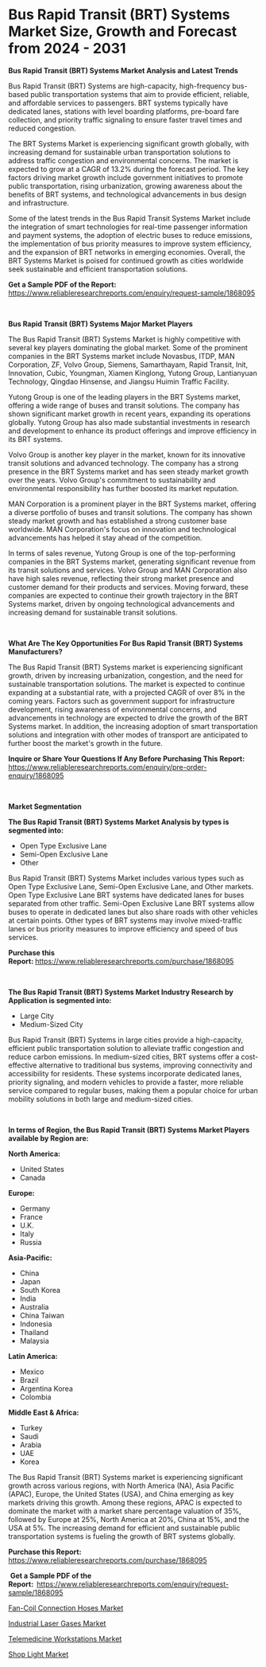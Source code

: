 <p><h1>Bus Rapid Transit (BRT) Systems Market Size, Growth and Forecast from 2024 - 2031</h1></p><p><strong>Bus Rapid Transit (BRT) Systems Market Analysis and Latest Trends</strong></p>
<p><p>Bus Rapid Transit (BRT) Systems are high-capacity, high-frequency bus-based public transportation systems that aim to provide efficient, reliable, and affordable services to passengers. BRT systems typically have dedicated lanes, stations with level boarding platforms, pre-board fare collection, and priority traffic signaling to ensure faster travel times and reduced congestion.</p><p>The BRT Systems Market is experiencing significant growth globally, with increasing demand for sustainable urban transportation solutions to address traffic congestion and environmental concerns. The market is expected to grow at a CAGR of 13.2% during the forecast period. The key factors driving market growth include government initiatives to promote public transportation, rising urbanization, growing awareness about the benefits of BRT systems, and technological advancements in bus design and infrastructure.</p><p>Some of the latest trends in the Bus Rapid Transit Systems Market include the integration of smart technologies for real-time passenger information and payment systems, the adoption of electric buses to reduce emissions, the implementation of bus priority measures to improve system efficiency, and the expansion of BRT networks in emerging economies. Overall, the BRT Systems Market is poised for continued growth as cities worldwide seek sustainable and efficient transportation solutions.</p></p>
<p><strong>Get a Sample PDF of the Report:&nbsp;</strong> <a href="https://www.reliableresearchreports.com/enquiry/request-sample/1868095">https://www.reliableresearchreports.com/enquiry/request-sample/1868095</a></p>
<p>&nbsp;</p>
<p><strong>Bus Rapid Transit (BRT) Systems Major Market Players</strong></p>
<p><p>The Bus Rapid Transit (BRT) Systems Market is highly competitive with several key players dominating the global market. Some of the prominent companies in the BRT Systems market include Novasbus, ITDP, MAN Corporation, ZF, Volvo Group, Siemens, Samarthayam, Rapid Transit, Init, Innovation, Cubic, Youngman, Xiamen Kinglong, Yutong Group, Lantianyuan Technology, Qingdao Hinsense, and Jiangsu Huimin Traffic Facility.</p><p>Yutong Group is one of the leading players in the BRT Systems market, offering a wide range of buses and transit solutions. The company has shown significant market growth in recent years, expanding its operations globally. Yutong Group has also made substantial investments in research and development to enhance its product offerings and improve efficiency in its BRT systems.</p><p>Volvo Group is another key player in the market, known for its innovative transit solutions and advanced technology. The company has a strong presence in the BRT Systems market and has seen steady market growth over the years. Volvo Group's commitment to sustainability and environmental responsibility has further boosted its market reputation.</p><p>MAN Corporation is a prominent player in the BRT Systems market, offering a diverse portfolio of buses and transit solutions. The company has shown steady market growth and has established a strong customer base worldwide. MAN Corporation's focus on innovation and technological advancements has helped it stay ahead of the competition.</p><p>In terms of sales revenue, Yutong Group is one of the top-performing companies in the BRT Systems market, generating significant revenue from its transit solutions and services. Volvo Group and MAN Corporation also have high sales revenue, reflecting their strong market presence and customer demand for their products and services. Moving forward, these companies are expected to continue their growth trajectory in the BRT Systems market, driven by ongoing technological advancements and increasing demand for sustainable transit solutions.</p></p>
<p>&nbsp;</p>
<p><strong>What Are The Key Opportunities For Bus Rapid Transit (BRT) Systems Manufacturers?</strong></p>
<p><p>The Bus Rapid Transit (BRT) Systems market is experiencing significant growth, driven by increasing urbanization, congestion, and the need for sustainable transportation solutions. The market is expected to continue expanding at a substantial rate, with a projected CAGR of over 8% in the coming years. Factors such as government support for infrastructure development, rising awareness of environmental concerns, and advancements in technology are expected to drive the growth of the BRT Systems market. In addition, the increasing adoption of smart transportation solutions and integration with other modes of transport are anticipated to further boost the market's growth in the future.</p></p>
<p><strong>Inquire or Share Your Questions If Any Before Purchasing This Report:</strong> <a href="https://www.reliableresearchreports.com/enquiry/pre-order-enquiry/1868095">https://www.reliableresearchreports.com/enquiry/pre-order-enquiry/1868095</a></p>
<p>&nbsp;</p>
<p><strong>Market Segmentation</strong></p>
<p><strong>The Bus Rapid Transit (BRT) Systems Market Analysis by types is segmented into:</strong></p>
<p><ul><li>Open Type Exclusive Lane</li><li>Semi-Open Exclusive Lane</li><li>Other</li></ul></p>
<p><p>Bus Rapid Transit (BRT) Systems Market includes various types such as Open Type Exclusive Lane, Semi-Open Exclusive Lane, and Other markets. Open Type Exclusive Lane BRT systems have dedicated lanes for buses separated from other traffic. Semi-Open Exclusive Lane BRT systems allow buses to operate in dedicated lanes but also share roads with other vehicles at certain points. Other types of BRT systems may involve mixed-traffic lanes or bus priority measures to improve efficiency and speed of bus services.</p></p>
<p><strong>Purchase this Report:&nbsp;</strong><a href="https://www.reliableresearchreports.com/purchase/1868095">https://www.reliableresearchreports.com/purchase/1868095</a></p>
<p>&nbsp;</p>
<p><strong>The Bus Rapid Transit (BRT) Systems Market Industry Research by Application is segmented into:</strong></p>
<p><ul><li>Large City</li><li>Medium-Sized City</li></ul></p>
<p><p>Bus Rapid Transit (BRT) Systems in large cities provide a high-capacity, efficient public transportation solution to alleviate traffic congestion and reduce carbon emissions. In medium-sized cities, BRT systems offer a cost-effective alternative to traditional bus systems, improving connectivity and accessibility for residents. These systems incorporate dedicated lanes, priority signaling, and modern vehicles to provide a faster, more reliable service compared to regular buses, making them a popular choice for urban mobility solutions in both large and medium-sized cities.</p></p>
<p>&nbsp;</p>
<p><strong>In terms of Region, the Bus Rapid Transit (BRT) Systems Market Players available by Region are:</strong></p>
<p>
    <p> <strong> North America: </strong>
        <ul>
            <li>United States</li>
            <li>Canada</li>
        </ul>
        </p> 
    <p> <strong> Europe: </strong>
        <ul>
            <li>Germany</li>
            <li>France</li>
            <li>U.K.</li>
            <li>Italy</li>
            <li>Russia</li>
        </ul>
        </p> 
    <p> <strong> Asia-Pacific: </strong>
        <ul>
            <li>China</li>
            <li>Japan</li>
            <li>South Korea</li>
            <li>India</li>
            <li>Australia</li>
            <li>China Taiwan</li>
            <li>Indonesia</li>
            <li>Thailand</li>
            <li>Malaysia</li>
        </ul>
        </p> 
    <p> <strong> Latin America: </strong>
        <ul>
            <li>Mexico</li>
            <li>Brazil</li>
            <li>Argentina Korea</li>
            <li>Colombia</li>
        </ul>
        </p> 
    <p> <strong> Middle East & Africa: </strong>
        <ul>
            <li>Turkey</li>
            <li>Saudi</li>
            <li>Arabia</li>
            <li>UAE</li>
            <li>Korea</li>
        </ul>
    </p>
    </p>
<p><p>The Bus Rapid Transit (BRT) Systems market is experiencing significant growth across various regions, with North America (NA), Asia Pacific (APAC), Europe, the United States (USA), and China emerging as key markets driving this growth. Among these regions, APAC is expected to dominate the market with a market share percentage valuation of 35%, followed by Europe at 25%, North America at 20%, China at 15%, and the USA at 5%. The increasing demand for efficient and sustainable public transportation systems is fueling the growth of BRT systems globally.</p></p>
<p><strong>Purchase this Report: </strong><a href="https://www.reliableresearchreports.com/purchase/1868095">https://www.reliableresearchreports.com/purchase/1868095</a></p>
<p>&nbsp;<strong>Get a Sample PDF of the Report:&nbsp;&nbsp;</strong><a href="https://www.reliableresearchreports.com/enquiry/request-sample/1868095">https://www.reliableresearchreports.com/enquiry/request-sample/1868095</a></p>
<p><strong></strong></p>
<p><p><a href="https://view.publitas.com/reportprime-1/fan-coil-connection-hoses-market-size-furnishes-valuable-information-encompassing-market-share-market-trends-and-projections-spanning-from-2023-to-2030/">Fan-Coil Connection Hoses Market</a></p><p><a href="https://view.publitas.com/reportprime-1/industrial-laser-gases-market-provides-detailed-segmentation-of-this-market-based-on-type-application-and-region-and-forecast-for-the-period-from-2023-2030/">Industrial Laser Gases Market</a></p><p><a href="https://view.publitas.com/reportprime-1/global-telemedicine-workstations-market-size-and-market-trends-insights-and-projections-from-2023-to-2030/">Telemedicine Workstations Market</a></p><p><a href="https://five-trouble-98a.notion.site/Shop-Light-Market-Size-Evaluating-its-Market-Trends-Growth-and-Projections-2024-2031-99c677c8d5d3484f9d26f9ed7862d53c">Shop Light Market</a></p></p>